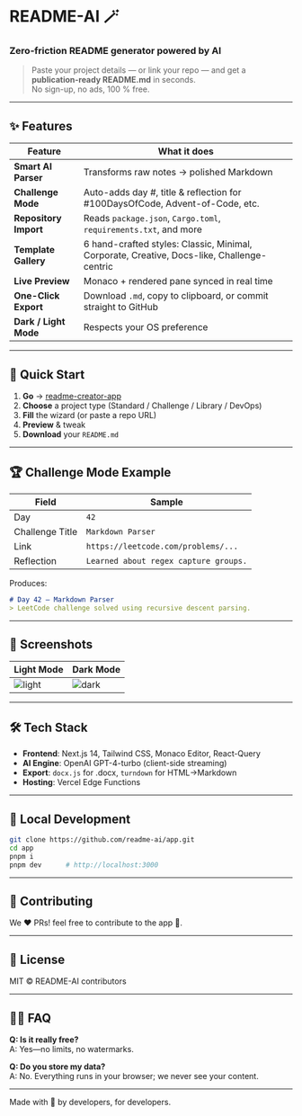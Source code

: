 
# README-AI 🪄  
### Zero-friction README generator powered by AI

> Paste your project details — or link your repo — and get a **publication-ready README.md** in seconds.  
> No sign-up, no ads, 100 % free.

---

## ✨ Features

| Feature | What it does |
|---|---|
| **Smart AI Parser** | Transforms raw notes → polished Markdown |
| **Challenge Mode** | Auto-adds day #, title & reflection for #100DaysOfCode, Advent-of-Code, etc. |
| **Repository Import** | Reads `package.json`, `Cargo.toml`, `requirements.txt`, and more |
| **Template Gallery** | 6 hand-crafted styles: Classic, Minimal, Corporate, Creative, Docs-like, Challenge-centric |
| **Live Preview** | Monaco + rendered pane synced in real time |
| **One-Click Export** | Download `.md`, copy to clipboard, or commit straight to GitHub |
| **Dark / Light Mode** | Respects your OS preference |

---

## 🚀 Quick Start

1. **Go** → [readme-creator-app](https://readme-creator-app.vercel.app)  
2. **Choose** a project type (Standard / Challenge / Library / DevOps)  
3. **Fill** the wizard (or paste a repo URL)  
4. **Preview** & tweak  
5. **Download** your `README.md`

---

## 🏆 Challenge Mode Example

| Field | Sample |
|---|---|
| Day | `42` |
| Challenge Title | `Markdown Parser` |
| Link | `https://leetcode.com/problems/...` |
| Reflection | `Learned about regex capture groups.` |

Produces:

```markdown
# Day 42 – Markdown Parser
> LeetCode challenge solved using recursive descent parsing.
```

---

## 📸 Screenshots

| Light Mode | Dark Mode |
|---|---|
| ![light](https://readme-creator-app.vercel.app/assets/light.png) | ![dark](https://readme-creator-app.vercel.app/assets/dark.png) |

---

## 🛠️ Tech Stack

- **Frontend**: Next.js 14, Tailwind CSS, Monaco Editor, React-Query  
- **AI Engine**: OpenAI GPT-4-turbo (client-side streaming)  
- **Export**: `docx.js` for .docx, `turndown` for HTML→Markdown  
- **Hosting**: Vercel Edge Functions

---

## 🧪 Local Development

```bash
git clone https://github.com/readme-ai/app.git
cd app
pnpm i
pnpm dev      # http://localhost:3000
```

---


## 🤝 Contributing

We ❤️ PRs! feel free to contribute to the app 🙂.

---

## 📄 License

MIT © README-AI contributors

---

## 🙋‍♂️ FAQ

**Q: Is it really free?**  
A: Yes—no limits, no watermarks.

**Q: Do you store my data?**  
A: No. Everything runs in your browser; we never see your content.

---

Made with 💙 by developers, for developers.
```